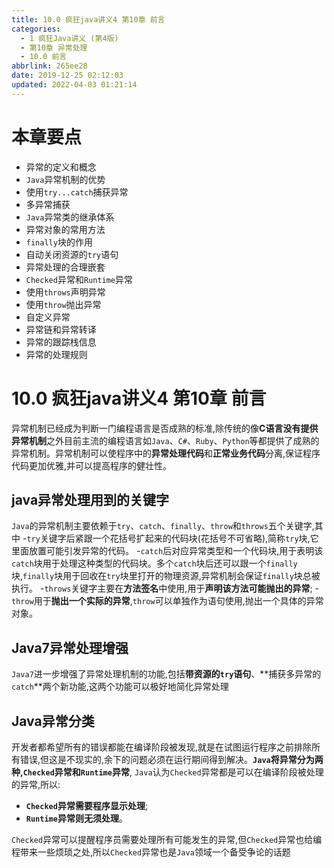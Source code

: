 ```yaml
---
title: 10.0 疯狂java讲义4 第10章 前言
categories: 
  - 1 疯狂Java讲义 (第4版)
  - 第10章 异常处理
  - 10.0 前言
abbrlink: 265ee28
date: 2019-12-25 02:12:03
updated: 2022-04-03 01:21:14
---
```

# 本章要点 #
- 异常的定义和概念
- `Java`异常机制的优势
- 使用`try...catch`捕获异常
- 多异常捕获
- `Java`异常类的继承体系
- 异常对象的常用方法
- `finally`块的作用
- 自动关闭资源的`try`语句
- 异常处理的合理嵌套
- `Checked`异常和`Runtime`异常
- 使用`throws`声明异常
- 使用`throw`抛出异常
- 自定义异常
- 异常链和异常转译
- 异常的跟踪栈信息
- 异常的处理规则

# 10.0 疯狂java讲义4 第10章 前言
异常机制已经成为判断一门编程语言是否成熟的标准,除传统的像**C语言没有提供异常机制**之外目前主流的编程语言如`Java`、`C#`、`Ruby`、`Python`等都提供了成熟的异常机制。异常机制可以使程序中的**异常处理代码**和**正常业务代码**分离,保证程序代码更加优雅,并可以提高程序的健壮性。
## java异常处理用到的关键字
`Java`的异常机制主要依赖于`try`、`catch`、`finally`、`throw`和`throws`五个关键字,其中
-`try`关键字后紧跟一个花括号扩起来的代码块(花括号不可省略),简称`try`块,它里面放置可能引发异常的代码。 
-`catch`后对应异常类型和一个代码块,用于表明该`catch`块用于处理这种类型的代码块。多个`catch`块后还可以跟一个`finally`块,`finally`块用于回收在`try`块里打开的物理资源,异常机制会保证`finally`块总被执行。
-`throws`关键字主要在**方法签名**中使用,用于**声明该方法可能抛出的异常**;
-`throw`用于**抛出一个实际的异常**,`throw`可以单独作为语句使用,抛出一个具体的异常对象。

## Java7异常处理增强
`Java7`进一步增强了异常处理机制的功能,包括**带资源的`try`语句**、**捕获多异常的`catch`**两个新功能,这两个功能可以极好地简化异常处理

## Java异常分类
开发者都希望所有的错误都能在编译阶段被发现,就是在试图运行程序之前排除所有错误,但这是不现实的,余下的问题必须在运行期间得到解决。**`Java`将异常分为两种,`Checked`异常和`Runtime`异常**,
`Java`认为`Checked`异常都是可以在编译阶段被处理的异常,所以:
- **`Checked`异常需要程序显示处理**;
- **`Runtime`异常则无须处理**。

`Checked`异常可以提醒程序员需要处理所有可能发生的异常,但`Checked`异常也给编程带来一些烦琐之处,所以`Checked`异常也是`Java`领域一个备受争论的话题
